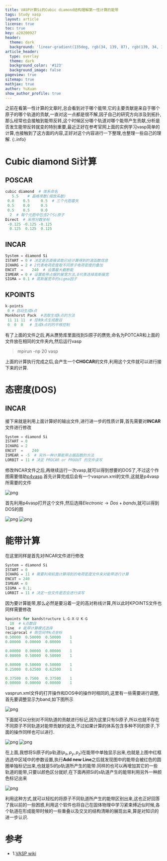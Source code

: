 ```yaml
---
title: VASP计算Si的Cubic diamond结构理解第一性计算的能带
tags: Study vasp
layout: article
license: true
toc: true
key: a20200927
header:
  theme: dark
  background: 'linear-gradient(135deg, rgb(34, 139, 87), rgb(139, 34, 139))'
article_header:
  type: overlay
  theme: dark
  background_color: '#123'
  background_image: false
pageview: true
sitemap: true
mathjax: true
author: YuXuan
show_author_profile: true
---
```

之前在看第一性计算的文章时,总会看到对于哪个能带,它的主要贡献是来自于哪个原子的哪个轨道的贡献,一直对这一点都是很不解,因子自己的研究方向涉及到拓扑,那么经常也会接触到能带反转,这个时候区分哪个轨道对哪个能带产生贡献,分析是否发生能带反转就变的特别重要,最近正好在参考官网上面的实例学习vasp简单的计算,也接触到了这方面的内容,正好对这个内容进行一下整理,也整理一些自己的理解.
{:.info}
<!--more-->
# Cubic diamond Si计算
## POSCAR
```python
cubic diamond  # 体系命名
   5.5    # 晶格常数(缩放系数)
 0.0    0.5     0.5  # 三个元胞基矢
 0.5    0.0     0.5
 0.5    0.5     0.0
  2  # 每个元胞中包含2个Si原子
Direct  # 采用分数坐标
 -0.125 -0.125 -0.125
  0.125  0.125  0.125
```

## INCAR
```python
System = diamond Si 
ISTART = 0 # 决定是否直接读取已经计算得到的波函数信息
ICHARG = 2 # 2代表电荷密度取不同原子电荷密度的叠加
ENCUT  =    240  # 设置最大截断能
ISMEAR = 0 # 设置能带占据的展宽方法,0代表选择高斯展宽
SIGMA = 0.1 # 高斯展宽中的sigma因子
```

## KPOINTS
```python
k-points
 0 # 自动生成k点
Monkhorst Pack  #选取生成k点的方法
 11 11 11  # 控制k点生成数目
 0  0  0   # 生成k点时的平移控制
```

有了上面的文件之后,再从赝势库里面找到Si原子的赝势,命名为POTCAR和上面的文件放在相同的文件夹内,然后运行vasp
> mpirun -np 20 vasp

上面的计算执行完成之后,会产生一个**CHGCAR**的文件,利用这个文件就可以进行接下来的计算.
# 态密度(DOS)

## INCAR
接下来就是利用上面计算好的输出文件,进行进一步的性质计算,首先需要对**INCAR**文件进行修改
```python
System = diamond Si
ISTART = 0
ICHARG = 2
ENCUT  =    240
ISMEAR = -5  # 另外一种计算能带占据函数的方法
LORBIT = 11 # 决定 PROCAR or PROOUT 的文件读写
```

修改INCAR文件之后,再继续运行一次vasp,就可以得到想要的DOS了,不过这个作图需要借助[p4vasp](http://www.p4vasp.at/#/).首先计算完成后会有一个vasprun.xml的文件,这就是p4vasp所需要的文件

![png](/assets/images/vasp/si1.png)

首先利用p4vasp打开这个文件,然后选择$Electronic\rightarrow Dos+bands$,就可以得到DOS的图

![png](/assets/images/vasp/si2.png)
![png](/assets/images/vasp/si3.png)

# 能带计算
在这里同样是首先对INCAR文件进行修改
```python
System = diamond Si
ISTART = 0
ICHARG = 11 # 需要利用前面计算得到的电荷密度文件来对能带进行计算
ENCUT = 240
ISMEAR = 0
SIGMA = 0.1;
LORBIT = 11 # 决定一些文件是否会进行读写
```

因为要计算能带,那么必然是要沿着一定的高对称线计算,所以此时KPOINTS文件也同样需要修改
```python
kpoints for bandstructure L-G-X-U K-G
  10  # k点数目
line  # 能带计算模式选择
reciprocal # 倒空间中k点坐标
0.50000  0.50000  0.50000    1
0.00000  0.00000  0.00000    1

0.00000  0.00000  0.00000    1
0.00000  0.50000  0.50000    1

0.00000  0.50000  0.50000    1
0.25000  0.62500  0.62500    1

0.37500  0.7500   0.37500    1
0.00000  0.00000  0.00000    1
```

vasprun.xml文件的打开操作和DOS中的操作时相同的,这里有一些需要进行调整,首先要调整显示为band,如下图所示

![png](/assets/images/vasp/si4.png)

下面就可以分别对不同轨道的贡献进行标记,因为这里只有Si原子,所以也就不存在不同原子不同轨道对能带贡献的说法,不过如果计算的体系包含多种不同的原子,下面的操作同样也可以进行.

![png](/assets/images/vasp/si5.png)
![png](/assets/images/vasp/si6.png)

在上面,我想将Si原子的p轨道($p_x,p_y,p_z$)在能带中单独显示出来,也就是上图中红框选选中区域中的参数设置,执行**Add new Line**之后就发现图中的能带会被红色的圆圈单独标记出来,也就是Si的p轨道所产生的能带.同样的也可以再增加其它的一些轨道的能带,只要以颜色区分就好,在下面再把Si的s轨道产生的能带利用另外一种颜色标记出来

![png](/assets/images/vasp/si7.png)

利用这种方式,就可以轻松的将原子不同轨道所产生的能带区别出来,这也正好回答了我以前的一些困惑,利用这个软件也将自己在固体物理中学习紧束缚近似时候,各个轨道在形成能带时候的一些重叠以及交叉的结构清晰的展现出来,算是对知识的进一步认识.


# 参考
- 1.[VASP wiki](https://www.vasp.at/wiki/index.php/The_VASP_Manual)
